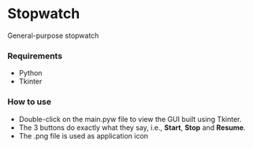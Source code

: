 # Stopwatch
General-purpose stopwatch

### Requirements
* Python
* Tkinter

### How to use
* Double-click on the main.pyw file to view the GUI built using Tkinter.
* The 3 buttons do exactly what they say, i.e., **Start**, **Stop** and **Resume**.
* The .png file is used as application icon
